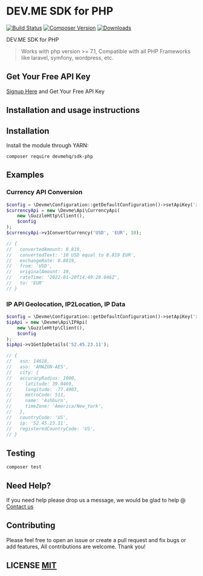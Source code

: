 # DEV.ME SDK for PHP
[![Build Status](https://github.com/devmehq/devme-sdk-php/actions/workflows/ci.yml/badge.svg)](https://github.com/devmehq/devme-sdk-php/actions/workflows/ci.yml)
[![Composer Version](https://img.shields.io/packagist/v/devmehq/sdk-php)](https://packagist.org/packages/devmehq/sdk-php)
[![Downloads](https://img.shields.io/packagist/dm/devmehq/sdk-php)](https://packagist.org/packages/devmehq/sdk-php)

DEV.ME SDK for PHP

> Works with php version >= 7.1, Compatible with all PHP Frameworks like laravel, symfony, wordpress, etc.

## Get Your Free API Key
[Signup Here](https://dev.me/signup) and Get Your Free API Key

## Installation and usage instructions

## Installation
Install the module through YARN:
```shell
composer require devmehq/sdk-php
```

## Examples

### Currency API Conversion
```php
$config = \Devme\Configuration::getDefaultConfiguration()->setApiKey('x-api-key', 'demo-key');
$currencyApi = new \Devme\Api\CurrencyApi(
    new \GuzzleHttp\Client(),
    $config
);
$currencyApi->v1ConvertCurrency('USD', 'EUR', 10);

// {
//   convertedAmount: 8.819,
//   convertedText: '10 USD equal to 8.819 EUR',
//   exchangeRate: 0.8819,
//   from: 'USD',
//   originalAmount: 10,
//   rateTime: '2022-01-20T14:49:28.046Z',
//   to: 'EUR'
// }
```

### IP API Geolocation, IP2Location, IP Data
```php
$config = \Devme\Configuration::getDefaultConfiguration()->setApiKey('x-api-key', 'demo-key');
$ipApi = new \Devme\Api\IPApi(
    new \GuzzleHttp\Client(),
    $config
);
$ipApi->v1GetIpDetails('52.45.23.11');

// {
//   asn: 14618,
//   aso: 'AMAZON-AES',
//   city: {
//   accuracyRadius: 1000,
//     latitude: 39.0469,
//     longitude: -77.4903,
//     metroCode: 511,
//     name: 'Ashburn',
//     timeZone: 'America/New_York',
//   },
//   countryCode: 'US',
//   ip: '52.45.23.11',
//   registeredCountryCode: 'US',
// }

```


## Testing
```shell
composer test
```

## Need Help?
If you need help please drop us a message, we would be glad to help @ [Contact us](http://dev.me/contact-us)


## Contributing
Please feel free to open an issue or create a pull request and fix bugs or add features, All contributions are welcome. Thank you!

## LICENSE [MIT](LICENSE.md)

